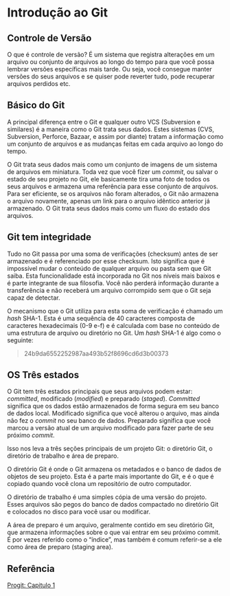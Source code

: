 # Introdução ao Git

## Controle de Versão
O que é controle de versão? É um sistema que registra alterações em um arquivo ou conjunto de arquivos ao longo do tempo para que você possa lembrar versões específicas mais tarde. Ou seja, você consegue manter versões do seus arquivos e se quiser pode reverter tudo, pode recuperar arquivos perdidos etc.

## Básico do Git
A principal diferença entre o Git e qualquer outro VCS (Subversion e similares) é a maneira como o Git trata seus dados. Estes sistemas (CVS, Subversion, Perforce, Bazaar, e assim por diante) tratam a informação como um conjunto de arquivos e as mudanças feitas em cada arquivo ao longo do tempo.

O Git trata seus dados mais como um conjunto de imagens de um sistema de arquivos em miniatura. Toda vez que você fizer
um *commit*, ou salvar o estado de seu projeto no Git, ele basicamente tira uma foto de todos os seus arquivos e armazena uma referência para esse conjunto de arquivos. Para ser eficiente, se os arquivos não foram alterados, o Git não armazena o arquivo novamente, apenas um link para o arquivo idêntico anterior já armazenado. O Git trata seus dados mais como um fluxo do estado dos arquivos.

## Git tem integridade
Tudo no Git passa por uma soma de verificações (checksum) antes de ser armazenado e é referenciado por esse checksum. Isto significa que é impossível mudar o conteúdo de qualquer arquivo ou pasta sem que Git saiba. Esta funcionalidade está incorporada no Git nos níveis mais baixos e é parte integrante de sua filosofia. Você não perderá informação durante a transferência e não receberá um arquivo corrompido sem que o Git seja capaz de detectar.

O mecanismo que o Git utiliza para esta soma de verificação é chamado um *hash* SHA-1. Esta é uma sequência de 40 caracteres composta de caracteres hexadecimais (0-9 e-f) e é calculada com base no conteúdo de uma estrutura de arquivo ou diretório no Git. Um *hash* SHA-1 é algo como o seguinte:
> 24b9da6552252987aa493b52f8696cd6d3b00373

## OS Três estados
O Git tem três estados principais que seus arquivos podem estar: *committed*, modificado (*modified*) e preparado (*staged*). *Committed* significa que os dados estão armazenados de forma segura em seu banco de dados local. Modificado significa que você alterou o arquivo, mas ainda não fez o *commit* no seu banco de dados. Preparado significa que você marcou a versão atual de um arquivo modificado para fazer parte de seu próximo *commit*.

Isso nos leva a três seções principais de um projeto Git: o diretório Git, o diretório de trabalho e área de preparo.

O diretório Git é onde o Git armazena os metadados e o banco de dados de objetos de seu projeto. Esta é a parte mais importante do Git, e é o que é copiado quando você clona um repositório de outro computador.

O diretório de trabalho é uma simples cópia de uma versão do projeto. Esses arquivos são pegos do banco de dados compactado no diretório Git e colocados no disco para você usar ou modificar.

A área de preparo é um arquivo, geralmente contido em seu diretório Git, que armazena informações sobre o que vai entrar em seu próximo commit. É por vezes referido como o “índice”, mas também é comum referir-se a ele como área de preparo (staging area).

## Referência
[Progit: Capitulo 1]()